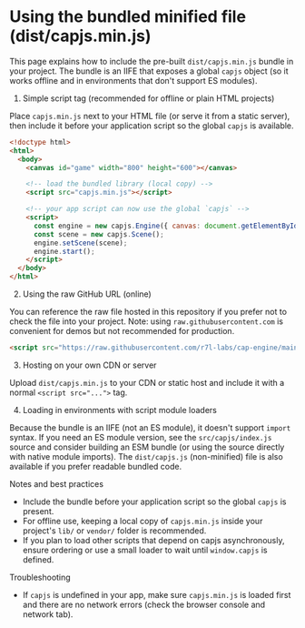# Using the bundled minified file (dist/capjs.min.js)

This page explains how to include the pre-built `dist/capjs.min.js` bundle in your project. The bundle is an IIFE that exposes a global `capjs` object (so it works offline and in environments that don't support ES modules).

1) Simple script tag (recommended for offline or plain HTML projects)

Place `capjs.min.js` next to your HTML file (or serve it from a static server), then include it before your application script so the global `capjs` is available.

```html
<!doctype html>
<html>
  <body>
    <canvas id="game" width="800" height="600"></canvas>

    <!-- load the bundled library (local copy) -->
    <script src="capjs.min.js"></script>

    <!-- your app script can now use the global `capjs` -->
    <script>
      const engine = new capjs.Engine({ canvas: document.getElementById('game'), width:800, height:600 });
      const scene = new capjs.Scene();
      engine.setScene(scene);
      engine.start();
    </script>
  </body>
</html>
```

2) Using the raw GitHub URL (online)

You can reference the raw file hosted in this repository if you prefer not to check the file into your project. Note: using `raw.githubusercontent.com` is convenient for demos but not recommended for production.

```html
<script src="https://raw.githubusercontent.com/r7l-labs/cap-engine/main/dist/capjs.min.js"></script>
```

3) Hosting on your own CDN or server

Upload `dist/capjs.min.js` to your CDN or static host and include it with a normal `<script src="...">` tag.

4) Loading in environments with script module loaders

Because the bundle is an IIFE (not an ES module), it doesn't support `import` syntax. If you need an ES module version, see the `src/capjs/index.js` source and consider building an ESM bundle (or using the source directly with native module imports). The `dist/capjs.js` (non-minified) file is also available if you prefer readable bundled code.

Notes and best practices
- Include the bundle before your application script so the global `capjs` is present.
- For offline use, keeping a local copy of `capjs.min.js` inside your project's `lib/` or `vendor/` folder is recommended.
- If you plan to load other scripts that depend on capjs asynchronously, ensure ordering or use a small loader to wait until `window.capjs` is defined.

Troubleshooting
- If `capjs` is undefined in your app, make sure `capjs.min.js` is loaded first and there are no network errors (check the browser console and network tab).

